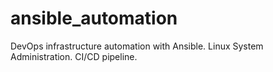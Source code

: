 # ansible_automation
DevOps infrastructure automation with Ansible.
Linux System Administration.
CI/CD pipeline. 
